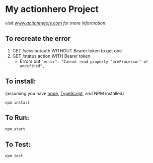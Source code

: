 # My actionhero Project

_visit www.actionherojs.com for more information_

## To recreate the error
1. GET /session/auth WITHOUT Bearer token to get one
2. GET /status action WITH Bearer token
    - Errors out `"error": "Cannot read property 'preProcessor' of undefined",`

## To install:

(assuming you have [node](http://nodejs.org/), [TypeScript](https://www.typescriptlang.org/), and NPM installed)

`npm install`

## To Run:

`npm start`

## To Test:

`npm test`

